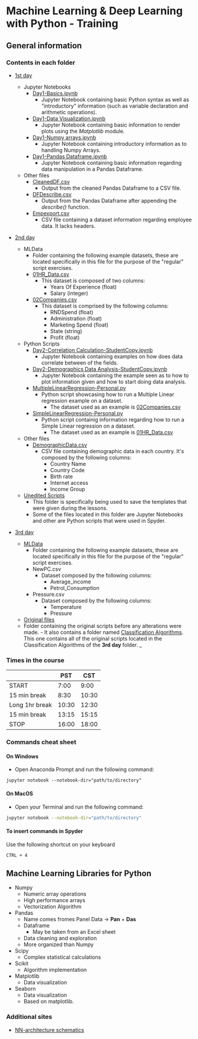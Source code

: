 # Machine Learning & Deep Learning with Python - Training

## General information

### Contents in each folder

- [1st day](./1st%20day/)
  - Jupyter Notebooks
    - [Day1-Basics.ipynb](./1st%20day/Day1-Basics.ipynb)
      - Jupyter Notebook containing basic Python syntax as well as "introductory" information (such as variable declaration and arithmetic operations).
    - [Day1-Data Visualization.ipynb](./1st%20day/Day1-Data%20Visualization.ipynb)
      - Jupyter Notebook containing basic information to render plots using the _Matplotlib_ module.
    - [Day1-Numpy arrays.ipynb](./1st%20day/Day1-Numpy%20arrays.ipynb)
      - Jupyter Notebook containing introductory information as to handling Numpy Arrays.
    - [Day1-Pandas Dataframe.ipynb](./1st%20day/Day1-Pandas%20Dataframe.ipynb)
      - Jupyter Notebook containing basic information regarding data manipulation in a Pandas Dataframe.
  - Other files
    - [CleanedDF.csv](./1st%20day/CleanedDF.csv)
      - Output from the cleaned Pandas Dataframe to a CSV file.
    - [DFDescribe.csv](./1st%20day/DFDescribe.csv)
      - Output from the Pandas Dataframe after appending the _describe()_ function.
    - [Empexport.csv](./1st%20day/Empexport.csv)
      - CSV file containing a dataset information regarding employee data. It lacks headers.
- [2nd day](./2nd%20day/)

  - MLData
    - Folder containing the following example datasets, these are located specifically in this file for the purpose of the "regular" script exercises.
    - [01HR_Data.csv](./2nd%20day/MLData/01HR_Data.csv)
      - This dataset is composed of two columns:
        - Years Of Experience (float)
        - Salary (integer)
    - [02Companies.csv](./2nd%20day/MLData/02Companies.csv)
      - This dataset is comprised by the following columns:
        - RNDSpend (float)
        - Administration (float)
        - Marketing Spend (float)
        - State (string)
        - Profit (float)
  - Python Scripts
    - [Day2-Correlation Calculation-StudentCopy.ipynb](./2nd%20day/Day2-Correlation%20Calculation-StudentCopy.ipynb)
      - Jupyter Notebook containing examples on how does data correlate between of the fields.
    - [Day2-Demographics Data Analysis-StudentCopy.ipynb](./2nd%20day/Day2-Demographics%20Data%20Analysis-StudentCopy.ipynb)
      - Jupyter Notebook containing the example seen as to how to plot information given and how to start doing data analysis.
    - [MultipleLinearRegression-Personal.py](./2nd%20day/MultipleLinearRegression-Personal.py)
      - Python script showcasing how to run a Multiple Linear regression example on a dataset.
        - The dataset used as an example is [02Companies.csv](./2nd%20day/MLData/02Companies.csv)
    - [SimpleLinearRegression-Personal.py](./2nd%20day/SimpleLinearRegression-Personal.py)
      - Python script containig information regarding how to run a Simple Linear regression on a dataset.
        - The dataset used as an example is [01HR_Data.csv](./2nd%20day/MLData/01HR_Data.csv)
  - Other files
    - [DemographicData.csv](./2nd%20day/DemographicData.csv)
      - CSV file containing demographic data in each country. It's composed by the following columns:
        - Country Name
        - Country Code
        - Birth rate
        - Internet access
        - Income Group
  - [Unedited Scripts](./2nd%20day/Unedited%20Notebooks/)
    - This folder is specifically being used to save the templates that were given during the lessons.
    - Some of the files located in this folder are Jupyter Notebooks and other are Python scripts that were used in Spyder.

- [3rd day](./3rd%20day/)
  - [MLData](./3rd%20day/MLData/)
    - Folder containing the following example datasets, these are located specifically in this file for the purpose of the "regular" script exercises.
    - NewPC.csv
      - Dataset composed by the following columns:
        - Average_income
        - Petrol_Consumption
    - Pressure.csv
      - Dataset composed by the following columns:
        - Temperature
        - Pressure
  - [Original files](./3rd%20day/Original%20files/)
  - Folder containing the original scripts before any alterations were made. - It also contains a folder named [Classification Algorithms](./3rd%20day/Original%20files/Classification%20Algorithms/). This one contains all of the original scripts located in the Classification Algorithms of the **3rd day** folder.
    \_ []()

### Times in the course

|                | PST   | CST   |
| -------------- | ----- | ----- |
| START          | 7:00  | 9:00  |
| 15 min break   | 8:30  | 10:30 |
| Long 1hr break | 10:30 | 12:30 |
| 15 min break   | 13:15 | 15:15 |
| STOP           | 16:00 | 18:00 |

### Commands cheat sheet

#### On Windows

- Open Anaconda Prompt and run the following command:

```CMD
jupyter notebook --notebook-dir="path/to/directory"
```

#### On MacOS

- Open your Terminal and run the following command:

```bash
jupyter notebook --notebook-dir="path/to/directory"
```

#### To insert commands in Spyder

Use the following shortcut on your keyboard

```keyboard
CTRL + 4
```

## Machine Learning Libraries for Python

- Numpy
  - Numeric array operations
  - High performance arrays
  - Vectorization Algorithm
- Pandas
  - Name comes fromes Panel Data -> **Pan** + **Das**
  - Dataframe
    - May be taken from an Excel sheet
  - Data cleaning and exploration
  - More organized than Numpy
- Scipy
  - Complex statistical calculations
- Scikit
  - Algorithm implementation
- Matplotlib
  - Data visualization
- Seaborn
  - Data visualization
  - Based on matplotlib.

### Additional sites

- [NN-architecture schematics](https://alexlenail.me/NN-SVG/)
